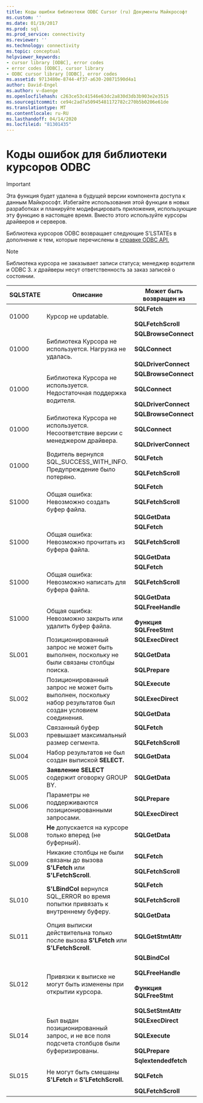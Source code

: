 ```yaml
---
title: Коды ошибки библиотеки ODBC Cursor (ru) Документы Майкрософт
ms.custom: ''
ms.date: 01/19/2017
ms.prod: sql
ms.prod_service: connectivity
ms.reviewer: ''
ms.technology: connectivity
ms.topic: conceptual
helpviewer_keywords:
- cursor library [ODBC], error codes
- error codes [ODBC], cursor library
- ODBC cursor library [ODBC], error codes
ms.assetid: 9713480e-8744-4f37-a630-20871590d4a1
author: David-Engel
ms.author: v-daenge
ms.openlocfilehash: c263ce53c41546e63dc2a830d3db3b903e2e3515
ms.sourcegitcommit: ce94c2ad7a50945481172782c270b5b0206e61de
ms.translationtype: MT
ms.contentlocale: ru-RU
ms.lasthandoff: 04/14/2020
ms.locfileid: "81301435"
---
```

# <a name="odbc-cursor-library-error-codes"></a>Коды ошибок для библиотеки курсоров ODBC
> [!IMPORTANT]  
>  Эта функция будет удалена в будущей версии компонента доступа к данным Майкрософт. Избегайте использования этой функции в новых разработках и планируйте модифицировать приложения, использующие эту функцию в настоящее время. Вместо этого используйте курсоры драйверов и серверов.  
  
 Библиотека курсоров ODBC возвращает следующие S'LSTATEs в дополнение к тем, которые перечислены в [справке ODBC API.](../../../odbc/reference/syntax/odbc-api-reference.md)  
  
> [!NOTE]  
>  Библиотека курсора не заказывает записи статуса; менеджер водителя и ODBC 3. *x* драйверы несут ответственность за заказ записей о состоянии.  
  
|SQLSTATE|Описание|Может быть возвращен из|  
|--------------|-----------------|--------------------------|  
|01000|Курсор не updatable.|**SQLFetch**<br /><br /> **SQLFetchScroll**|  
|01000|Библиотека Курсора не используется. Нагрузка не удалась.|**SQLBrowseConnect**<br /><br /> **SQLConnect**<br /><br /> **SQLDriverConnect**|  
|01000|Библиотека Курсора не используется. Недостаточная поддержка водителя.|**SQLBrowseConnect**<br /><br /> **SQLConnect**<br /><br /> **SQLDriverConnect**|  
|01000|Библиотека Курсора не используется. Несоответствие версии с менеджером драйвера.|**SQLBrowseConnect**<br /><br /> **SQLConnect**<br /><br /> **SQLDriverConnect**|  
|01000|Водитель вернулся SQL_SUCCESS_WITH_INFO. Предупреждение было потеряно.|**SQLFetch**<br /><br /> **SQLFetchScroll**|  
|S1000|Общая ошибка: Невозможно создать буфер файла.|**SQLFetch**<br /><br /> **SQLFetchScroll**<br /><br /> **SQLGetData**|  
|S1000|Общая ошибка: Невозможно прочитать из буфера файла.|**SQLFetch**<br /><br /> **SQLFetchScroll**<br /><br /> **SQLGetData**|  
|S1000|Общая ошибка: Невозможно написать для буфера файла.|**SQLFetch**<br /><br /> **SQLFetchScroll**<br /><br /> **SQLGetData**|  
|S1000|Общая ошибка: Невозможно закрыть или удалить буфер файла.|**SQLFreeHandle**<br /><br /> **Функция SQLFreeStmt**|  
|SL001|Позиционированный запрос не может быть выполнен, поскольку не были связаны столбцы поиска.|**SQLExecDirect**<br /><br /> **SQLGetData**<br /><br /> **SQLPrepare**|  
|SL002|Позиционированный запрос не может быть выполнен, поскольку набор результатов был создан условием соединения.|**SQLExecute**<br /><br /> **SQLExecDirect**<br /><br /> **SQLGetData**|  
|SL003|Связанный буфер превышает максимальный размер сегмента.|**SQLFetch**<br /><br /> **SQLFetchScroll**|  
|SL004|Набор результатов не был создан выпиской **SELECT.**|**SQLGetData**|  
|SL005|**Заявление SELECT** содержит оговорку GROUP BY.|**SQLGetData**|  
|SL006|Параметры не поддерживаются позиционированными запросами.|**SQLPrepare**<br /><br /> **SQLExecDirect**|  
|SL008|**Не** допускается на курсоре только вперед (не буферный).|**SQLGetData**|  
|SL009|Никакие столбцы не были связаны до вызова **S'LFetch** или **S'LFetchScroll**.|**SQLFetch**<br /><br /> **SQLFetchScroll**|  
|SL010|**S'LBindCol** вернулся SQL_ERROR во время попытки привязать к внутреннему буферу.|**SQLFetch**<br /><br /> **SQLFetchScroll**<br /><br /> **SQLGetData**|  
|SL011|Опция выписки действительна только после вызова **S'LFetch** или **S'LFetchScroll**.|**SQLGetStmtAttr**|  
|SL012|Привязки к выписке не могут быть изменены при открытии курсора.|**SQLBindCol**<br /><br /> **SQLFreeHandle**<br /><br /> **Функция SQLFreeStmt**<br /><br /> **SQLSetStmtAttr**|  
|SL014|Был выдан позиционированный запрос, и не все поля подсчета столбцов были буферизированы.|**SQLExecDirect**<br /><br /> **SQLExecute**<br /><br /> **SQLPrepare**|  
|SL015|Не могут быть смешаны **S'LFetch** и **S'LFetchScroll.**|**Sqlextendedfetch**<br /><br /> **SQLFetch**<br /><br /> **SQLFetchScroll**|
